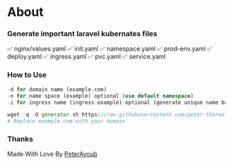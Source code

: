 # About

### Generate important laravel kubernates files

✅ nginx/values.yaml
✅ init.yaml
✅ namespace.yaml
✅ prod-env.yaml
✅ deploy.yaml
✅ ingress.yaml
✅ pvc.yaml
✅ service.yaml

### How to Use

```php
-d for domain name (example.com)
-n for name space (example) optional (use default namespace)
-i for ingress name (ingress-example) optional (generate unique name based on domain name)
```
```php
wget -q -O generator.sh https://raw.githubusercontent.com/peter-tharwat/kubernates-laravel-generator/master/generator.sh ; chmod +x generator.sh ; ./generator.sh -d example.com -n default
# Replace example.com with your domain
```

### Thanks
Made With Love By [PeterAyoub](https://PeterAyoub.me/)
